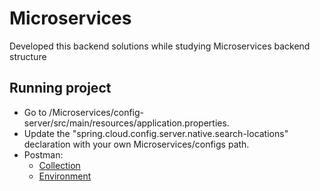 # Microservices

Developed this backend solutions while studying Microservices backend structure

## Running project

* Go to /Microservices/config-server/src/main/resources/application.properties.
* Update the "spring.cloud.config.server.native.search-locations" declaration with your own Microservices/configs path.
* Postman:
    * [Collection](../../raw/master/postman-files/PetShop.postman_collection.json)
    * [Environment](../../raw/master/postman-files/PetShopEnv.postman_environment.json)
